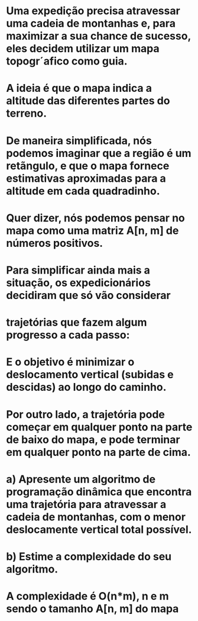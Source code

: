 # Uma expedição precisa atravessar uma cadeia de montanhas e, para maximizar a sua chance de sucesso, eles decidem utilizar um mapa topogr´afico como guia.
# A ideia é que o mapa indica a altitude das diferentes partes do terreno.
# De maneira simplificada, nós podemos imaginar que a região é um retãngulo, e que o mapa fornece estimativas aproximadas para a altitude em cada quadradinho.
# Quer dizer, nós podemos pensar no mapa como uma matriz A[n, m] de números positivos.
# Para simplificar ainda mais a situação, os expedicionários decidiram que só vão considerar
# trajetórias que fazem algum progresso a cada passo:
# E o objetivo é minimizar o deslocamento vertical (subidas e descidas) ao longo do caminho.
# Por outro lado, a trajetória pode começar em qualquer ponto na parte de baixo do mapa, e pode terminar em qualquer ponto na parte de cima.
# a) Apresente um algoritmo de programação dinâmica que encontra uma trajetória para atravessar a cadeia de montanhas, com o menor deslocamente vertical total possível.
# b) Estime a complexidade do seu algoritmo.
# A complexidade é O(n*m), n e m sendo o tamanho A[n, m] do mapa
